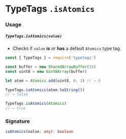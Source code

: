# TypeTags `.isAtomics`

### Usage

##### `TypeTags.isAtomics(value)`

- Checks if `value` **is** or **has** a default `Atomics` type tag.

```js
const { TypeTags } = require('typetags')

const buffer = new SharedArrayBuffer(16)
const uint8 = new Uint8Array(buffer)

let atom = Atomics.add(uint8, 0, 2) // → 0

TypeTags.isAtomics(atom.toString())
// → false

TypeTags.isAtomics(Atomics)
// → true
```

### Signature

```ts
isAtomics(value: any): boolean
```
